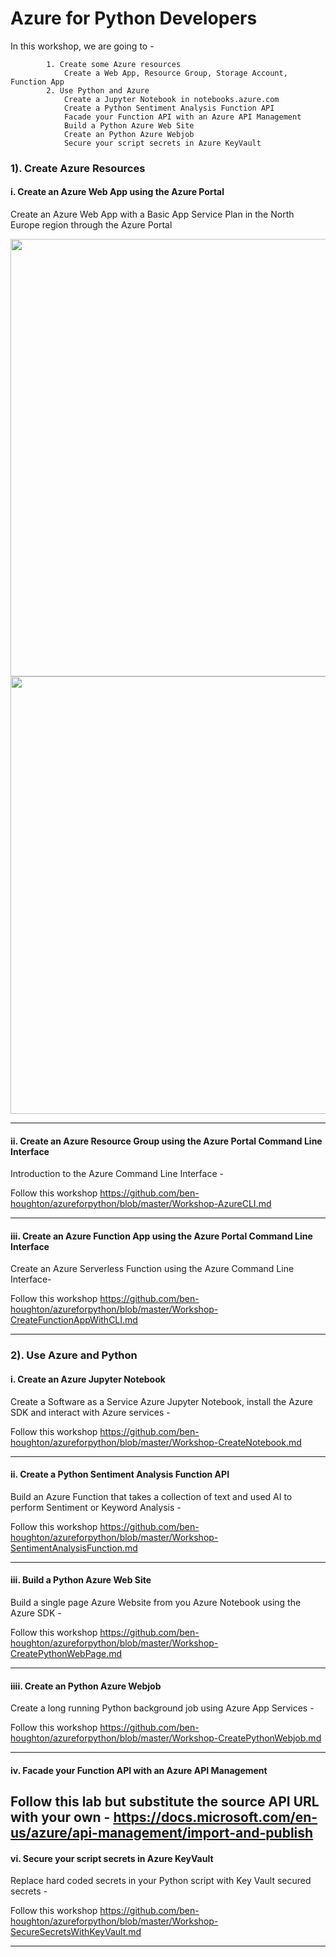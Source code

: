 
# Azure for Python Developers

 In this workshop, we are going to - 

			1. Create some Azure resources
				Create a Web App, Resource Group, Storage Account, Function App
			2. Use Python and Azure 
				Create a Jupyter Notebook in notebooks.azure.com
				Create a Python Sentiment Analysis Function API
				Facade your Function API with an Azure API Management
				Build a Python Azure Web Site
				Create an Python Azure Webjob 
				Secure your script secrets in Azure KeyVault 

 ### 1). Create Azure Resources
 
 #### i. Create an Azure Web App using the Azure Portal
 
 Create an Azure Web App with a Basic App Service Plan in the North Europe region through the Azure Portal
 
 <img src="https://github.com/ben-houghton/azureforpython/blob/master/images/webapp1.PNG" width="700">
 
 <img src="https://github.com/ben-houghton/azureforpython/blob/master/images/webapp2.PNG" width="700">
 
 ---
 
#### ii. Create an Azure Resource Group using the Azure Portal Command Line Interface

Introduction to the Azure Command Line Interface - 

Follow this workshop https://github.com/ben-houghton/azureforpython/blob/master/Workshop-AzureCLI.md

---
			
#### iii. Create an Azure Function App using the Azure Portal Command Line Interface
 
Create an Azure Serverless Function using the Azure Command Line Interface- 

Follow this workshop https://github.com/ben-houghton/azureforpython/blob/master/Workshop-CreateFunctionAppWithCLI.md
 
---

 ### 2). Use Azure and Python
 
 #### i. Create an Azure Jupyter Notebook 
 
 Create a Software as a Service Azure Jupyter Notebook, install the Azure SDK and interact with Azure services -
 
 Follow this workshop https://github.com/ben-houghton/azureforpython/blob/master/Workshop-CreateNotebook.md
 
 ---
 
 #### ii. Create a Python Sentiment Analysis Function API
 
 Build an Azure Function that takes a collection of text and used AI to perform Sentiment or Keyword Analysis -
 
 Follow this workshop https://github.com/ben-houghton/azureforpython/blob/master/Workshop-SentimentAnalysisFunction.md
 
 
 ---
 
 #### iii. Build a Python Azure Web Site
 
 Build a single page Azure Website from you Azure Notebook using the Azure SDK -
 
 Follow this workshop https://github.com/ben-houghton/azureforpython/blob/master/Workshop-CreatePythonWebPage.md
 
 ---

 #### iiii. Create an Python Azure Webjob 
 
 Create a long running Python background job using Azure App Services - 
 
 Follow this workshop  https://github.com/ben-houghton/azureforpython/blob/master/Workshop-CreatePythonWebjob.md
 
 ---
 
 #### iv. Facade your Function API with an Azure API Management 
 
 Follow this lab but substitute the source API URL with your own - https://docs.microsoft.com/en-us/azure/api-management/import-and-publish 
 ---
 
 #### vi. Secure your script secrets in Azure KeyVault 
 
 Replace hard coded secrets in your Python script with Key Vault secured secrets  - 
 
 Follow this workshop  https://github.com/ben-houghton/azureforpython/blob/master/Workshop-SecureSecretsWithKeyVault.md
 
 ---
